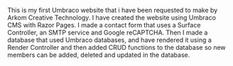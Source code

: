 This is my first Umbraco website that i have been requested to make by Arkom Creative Technology. I have created the website using Umbraco CMS with Razor Pages. 
I made a contact form that uses a Surface Controller, an SMTP service and Google reCAPTCHA. 
Then I made a database that used Umbraco databases, and have rendered it using a Render Controller and then added CRUD functions to the database so new members can be added, deleted and updated in the database.
